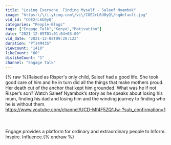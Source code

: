 ```yaml
---
title: "Losing Everyone. Finding Myself - Saleef Nyambok"
image: "https:\/\/i.ytimg.com\/vi\/COE2rL6U0yQ\/hqdefault.jpg"
vid_id: "COE2rL6U0yQ"
categories: "People-Blogs"
tags: ["Engage Talk","Kenya","Motivation"]
date: "2021-12-09T01:01:04+03:00"
vid_date: "2021-12-08T09:28:12Z"
duration: "PT14M43S"
viewcount: "1410"
likeCount: "60"
dislikeCount: "1"
channel: "Engage Talk"
---
```

{% raw %}Raised as Risper's  only child, Saleef had a good life. She took good care of him and he in turn did all the things that make mothers proud. Her death cut of the anchor that kept him grounded. What was he if not Risper’s son? Watch Saleef Nyambok’s story as he speaks about losing his mum, finding his dad and losing him and the winding journey to finding who he is without them.<br /><a rel="nofollow" target="blank" href="https://www.youtube.com/channel/UCD-Mf4F5ZQ1Jw-?sub_confirmation=1">https://www.youtube.com/channel/UCD-Mf4F5ZQ1Jw-?sub_confirmation=1</a><br /><br /><br /><br />Engage provides a platform for ordinary and extraordinary people to Inform. Inspire. Influence.{% endraw %}
